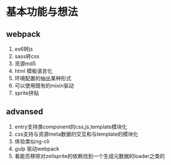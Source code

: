 # 基本功能与想法

## webpack

1. es6转js
1. sass转css
1. 资源md5
1. html 模板语言化
1. 环境配置的抽出某种形式
1. 可以使用既有的mixin驱动
1. sprite拼贴

## advansed

1. entry支持类component的css,js,template模块化
1. css支持与资源meta数据的交互和与template的模块化
1. 体验类似ng-cli
1. gulp 驱动webpack
1. 看能否移除对zellsprite的依赖找到一个生成元数据的loader之类的